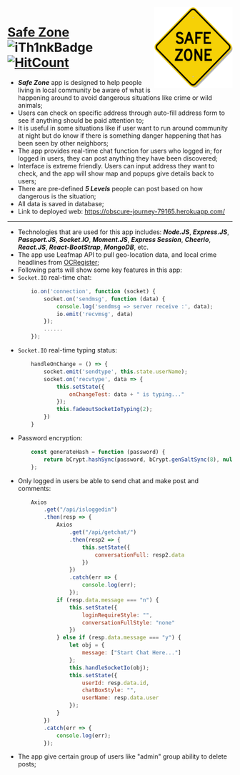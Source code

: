 <img src="./client/public/favicon.ico" align="right" width="175px" height="180px"/>

# [Safe Zone](https://obscure-journey-79165.herokuapp.com/) ![iTh1nkBadge](https://img.shields.io/badge/-iTh1nk-blue?logo=visual-studio-code) [![HitCount](http://hits.dwyl.com/iTh1nk/project-safezone.svg)](http://hits.dwyl.com/iTh1nk/project-safezone) 

* ***Safe Zone*** app is designed to help people living in local community be aware of what is happening around to avoid dangerous situations like crime or wild animals;
* Users can check on specific address through auto-fill address form to see if anything should be paid attention to;
* It is useful in some situations like if user want to run around community at night but do know if there is something danger happening that has been seen by other neighbors; 
* The app provides real-time chat function for users who logged in; for logged in users, they can post anything they have been discovered;
* Interface is extreme friendly. Users can input address they want to check, and the app will show map and popups give details back to users;
* There are pre-defined ***5 Levels*** people can post based on how dangerous is the situation;
* All data is saved in database;
* Link to deployed web: https://obscure-journey-79165.herokuapp.com/
---
* Technologies that are used for this app includes: ***Node.JS***, ***Express.JS***, ***Passport.JS***, ***Socket.IO***, ***Moment.JS***, ***Express Session***, ***Cheerio***, ***React.JS***, ***React-BootStrap***, ***MongoDB***, etc. 
* The app use Leafmap API to pull geo-location data, and local crime headlines from [OCRegister](https://ocregister.com);
* Following parts will show some key features in this app: 
* ```Socket.IO``` real-time chat: 
    ```javascript
        io.on('connection', function (socket) {
            socket.on('sendmsg', function (data) {
                console.log('sendmsg => server receive :', data);
                io.emit('recvmsg', data)
            });
            ......
        });
    ```
* ```Socket.IO``` real-time typing status: 
    ```javascript
        handleOnChange = () => {
            socket.emit('sendtype', this.state.userName);
            socket.on('recvtype', data => {
                this.setState({
                    onChangeTest: data + " is typing..."
                });
                this.fadeoutSocketIoTyping(2);
            })
        }
    ```
* Password encryption: 
    ```javascript
        const generateHash = function (password) {
            return bCrypt.hashSync(password, bCrypt.genSaltSync(8), null);
        };
    ```
* Only logged in users be able to send chat and make post and comments: 
    ```javascript
        Axios
            .get("/api/isloggedin")
            .then(resp => {
                Axios
                    .get("/api/getchat/")
                    .then(resp2 => {
                        this.setState({
                            conversationFull: resp2.data
                        })
                    })
                    .catch(err => {
                        console.log(err);
                    });
                if (resp.data.message === "n") {
                    this.setState({
                        loginRequireStyle: "",
                        conversationFullStyle: "none"
                    })
                } else if (resp.data.message === "y") {
                    let obj = {
                        message: ["Start Chat Here..."]
                    };
                    this.handleSocketIo(obj);
                    this.setState({
                        userId: resp.data.id,
                        chatBoxStyle: "",
                        userName: resp.data.user
                    });
                }
            })
            .catch(err => {
                console.log(err);
            });
    ```
* The app give certain group of users like "admin" group ability to delete posts; 